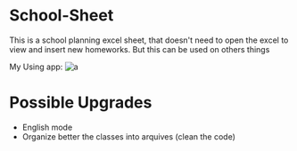 # School-Sheet

This is a school planning excel sheet, that doesn't need to open the excel to view and insert new homeworks. 
But this can be used on others things

My Using app:
![a](https://user-images.githubusercontent.com/62257920/123103957-e153e580-d40c-11eb-8d94-0675dfe7fa78.png)


# Possible Upgrades
- English mode
- Organize better the classes into arquives (clean the code)
